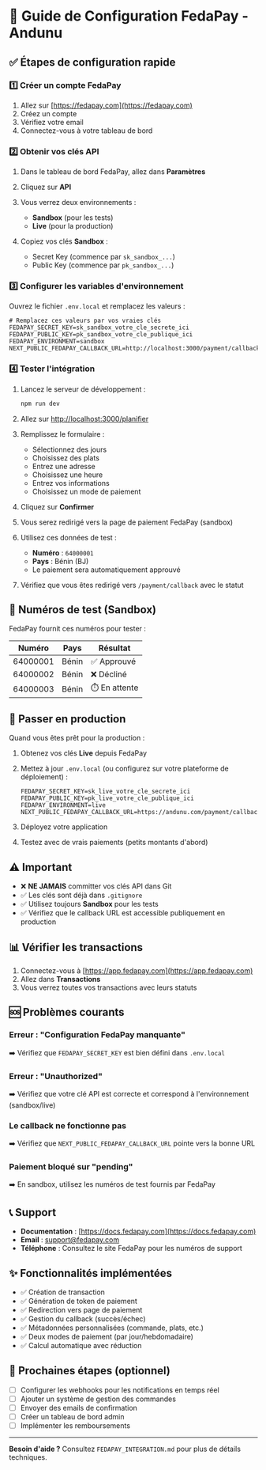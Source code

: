 # 🚀 Guide de Configuration FedaPay - Andunu

## ✅ Étapes de configuration rapide

### 1️⃣ Créer un compte FedaPay

1. Allez sur [https://fedapay.com](https://fedapay.com)
2. Créez un compte
3. Vérifiez votre email
4. Connectez-vous à votre tableau de bord

### 2️⃣ Obtenir vos clés API

1. Dans le tableau de bord FedaPay, allez dans **Paramètres**
2. Cliquez sur **API**
3. Vous verrez deux environnements :
   - **Sandbox** (pour les tests)
   - **Live** (pour la production)

4. Copiez vos clés **Sandbox** :
   - Secret Key (commence par `sk_sandbox_...`)
   - Public Key (commence par `pk_sandbox_...`)

### 3️⃣ Configurer les variables d'environnement

Ouvrez le fichier `.env.local` et remplacez les valeurs :

```env
# Remplacez ces valeurs par vos vraies clés
FEDAPAY_SECRET_KEY=sk_sandbox_votre_cle_secrete_ici
FEDAPAY_PUBLIC_KEY=pk_sandbox_votre_cle_publique_ici
FEDAPAY_ENVIRONMENT=sandbox
NEXT_PUBLIC_FEDAPAY_CALLBACK_URL=http://localhost:3000/payment/callback
```

### 4️⃣ Tester l'intégration

1. Lancez le serveur de développement :
   ```bash
   npm run dev
   ```

2. Allez sur [http://localhost:3000/planifier](http://localhost:3000/planifier)

3. Remplissez le formulaire :
   - Sélectionnez des jours
   - Choisissez des plats
   - Entrez une adresse
   - Choisissez une heure
   - Entrez vos informations
   - Choisissez un mode de paiement

4. Cliquez sur **Confirmer**

5. Vous serez redirigé vers la page de paiement FedaPay (sandbox)

6. Utilisez ces données de test :
   - **Numéro** : `64000001`
   - **Pays** : Bénin (BJ)
   - Le paiement sera automatiquement approuvé

7. Vérifiez que vous êtes redirigé vers `/payment/callback` avec le statut

## 🧪 Numéros de test (Sandbox)

FedaPay fournit ces numéros pour tester :

| Numéro | Pays | Résultat |
|--------|------|----------|
| 64000001 | Bénin | ✅ Approuvé |
| 64000002 | Bénin | ❌ Décliné |
| 64000003 | Bénin | ⏱️ En attente |

## 🔄 Passer en production

Quand vous êtes prêt pour la production :

1. Obtenez vos clés **Live** depuis FedaPay
2. Mettez à jour `.env.local` (ou configurez sur votre plateforme de déploiement) :
   ```env
   FEDAPAY_SECRET_KEY=sk_live_votre_cle_secrete_ici
   FEDAPAY_PUBLIC_KEY=pk_live_votre_cle_publique_ici
   FEDAPAY_ENVIRONMENT=live
   NEXT_PUBLIC_FEDAPAY_CALLBACK_URL=https://andunu.com/payment/callback
   ```

3. Déployez votre application

4. Testez avec de vrais paiements (petits montants d'abord)

## ⚠️ Important

- ❌ **NE JAMAIS** committer vos clés API dans Git
- ✅ Les clés sont déjà dans `.gitignore`
- ✅ Utilisez toujours **Sandbox** pour les tests
- ✅ Vérifiez que le callback URL est accessible publiquement en production

## 📊 Vérifier les transactions

1. Connectez-vous à [https://app.fedapay.com](https://app.fedapay.com)
2. Allez dans **Transactions**
3. Vous verrez toutes vos transactions avec leurs statuts

## 🆘 Problèmes courants

### Erreur : "Configuration FedaPay manquante"
➡️ Vérifiez que `FEDAPAY_SECRET_KEY` est bien défini dans `.env.local`

### Erreur : "Unauthorized"
➡️ Vérifiez que votre clé API est correcte et correspond à l'environnement (sandbox/live)

### Le callback ne fonctionne pas
➡️ Vérifiez que `NEXT_PUBLIC_FEDAPAY_CALLBACK_URL` pointe vers la bonne URL

### Paiement bloqué sur "pending"
➡️ En sandbox, utilisez les numéros de test fournis par FedaPay

## 📞 Support

- **Documentation** : [https://docs.fedapay.com](https://docs.fedapay.com)
- **Email** : support@fedapay.com
- **Téléphone** : Consultez le site FedaPay pour les numéros de support

## ✨ Fonctionnalités implémentées

- ✅ Création de transaction
- ✅ Génération de token de paiement
- ✅ Redirection vers page de paiement
- ✅ Gestion du callback (succès/échec)
- ✅ Métadonnées personnalisées (commande, plats, etc.)
- ✅ Deux modes de paiement (par jour/hebdomadaire)
- ✅ Calcul automatique avec réduction

## 🎯 Prochaines étapes (optionnel)

- [ ] Configurer les webhooks pour les notifications en temps réel
- [ ] Ajouter un système de gestion des commandes
- [ ] Envoyer des emails de confirmation
- [ ] Créer un tableau de bord admin
- [ ] Implémenter les remboursements

---

**Besoin d'aide ?** Consultez `FEDAPAY_INTEGRATION.md` pour plus de détails techniques.
